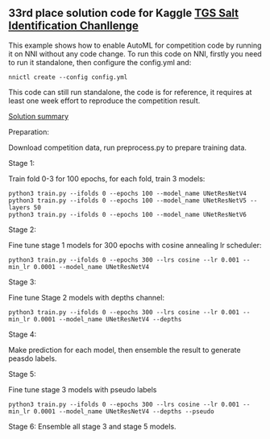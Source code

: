 ## 33rd place solution code for Kaggle [TGS Salt Identification Chanllenge](https://www.kaggle.com/c/tgs-salt-identification-challenge)

This example shows how to enable AutoML for competition code by running it on NNI without any code change.
To run this code on NNI, firstly you need to run it standalone, then configure the config.yml and:
```
nnictl create --config config.yml
```

This code can still run standalone, the code is for reference, it requires at least one week effort to reproduce the competition result.

[Solution summary](https://www.kaggle.com/c/tgs-salt-identification-challenge/discussion/69593)

Preparation:

Download competition data, run preprocess.py to prepare training data.

Stage 1:

Train fold 0-3 for 100 epochs, for each fold, train 3 models:
```
python3 train.py --ifolds 0 --epochs 100 --model_name UNetResNetV4
python3 train.py --ifolds 0 --epochs 100 --model_name UNetResNetV5 --layers 50
python3 train.py --ifolds 0 --epochs 100 --model_name UNetResNetV6
```

Stage 2:

Fine tune stage 1 models for 300 epochs with cosine annealing lr scheduler:

```
python3 train.py --ifolds 0 --epochs 300 --lrs cosine --lr 0.001 --min_lr 0.0001 --model_name UNetResNetV4
```

Stage 3:

Fine tune Stage 2 models with depths channel:

```
python3 train.py --ifolds 0 --epochs 300 --lrs cosine --lr 0.001 --min_lr 0.0001 --model_name UNetResNetV4 --depths
```

Stage 4:

Make prediction for each model,  then ensemble the result to generate peasdo labels.

Stage 5:

Fine tune stage 3 models with pseudo labels

```
python3 train.py --ifolds 0 --epochs 300 --lrs cosine --lr 0.001 --min_lr 0.0001 --model_name UNetResNetV4 --depths --pseudo
```

Stage 6:
Ensemble all stage 3 and stage 5 models.

